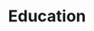 ---
layout: page_Education
title: "Education"
urlcolor: blue
description: "Education"
permalink: /Education/
---